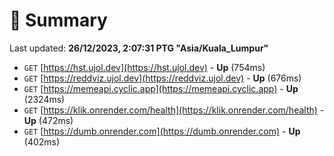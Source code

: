 # 📖 Summary
Last updated: **26/12/2023, 2:07:31 PTG "Asia/Kuala_Lumpur"**

- `GET` [https://hst.ujol.dev](https://hst.ujol.dev) - **Up** (754ms)
- `GET` [https://reddviz.ujol.dev](https://reddviz.ujol.dev) - **Up** (676ms)
- `GET` [https://memeapi.cyclic.app](https://memeapi.cyclic.app) - **Up** (2324ms)
- `GET` [https://klik.onrender.com/health](https://klik.onrender.com/health) - **Up** (472ms)
- `GET` [https://dumb.onrender.com](https://dumb.onrender.com) - **Up** (402ms)
